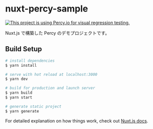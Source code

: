 # nuxt-percy-sample

[![This project is using Percy.io for visual regression testing.](https://percy.io/static/images/percy-badge.svg)](https://percy.io/Tsuyoshi-Yamaguchi/nuxt-percy-sample)

Nuxt.js で構築した Percy のデモプロジェクトです。

## Build Setup

```bash
# install dependencies
$ yarn install

# serve with hot reload at localhost:3000
$ yarn dev

# build for production and launch server
$ yarn build
$ yarn start

# generate static project
$ yarn generate
```

For detailed explanation on how things work, check out [Nuxt.js docs](https://nuxtjs.org).
